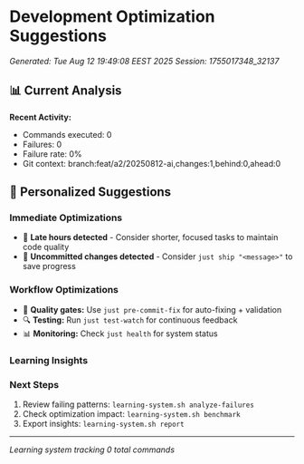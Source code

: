 # Development Optimization Suggestions
*Generated: Tue Aug 12 19:49:08 EEST 2025*
*Session: 1755017348_32137*

## 📊 Current Analysis

**Recent Activity:**
- Commands executed:        0
- Failures:        0
- Failure rate: 0%
- Git context: branch:feat/a2/20250812-ai,changes:1,behind:0,ahead:0

## 🎯 Personalized Suggestions

### Immediate Optimizations
- 🌙 **Late hours detected** - Consider shorter, focused tasks to maintain code quality
- 💾 **Uncommitted changes detected** - Consider `just ship "<message>"` to save progress

### Workflow Optimizations
- 🧪 **Quality gates:** Use `just pre-commit-fix` for auto-fixing + validation
- 🔍 **Testing:** Run `just test-watch` for continuous feedback
- 📊 **Monitoring:** Check `just health` for system status

### Learning Insights



### Next Steps
1. Review failing patterns: `learning-system.sh analyze-failures`
2. Check optimization impact: `learning-system.sh benchmark`
3. Export insights: `learning-system.sh report`

---
*Learning system tracking        0 total commands*
